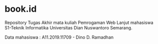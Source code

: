 # book.id

Repository Tugas Akhir mata kuliah Pemrogaman Web Lanjut mahasiswa S1-Teknik Informatika Universitas Dian Nuswantoro Semarang.

Data mahasiswa : A11.2019.11709 - Dino D. Ramadhan
